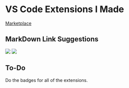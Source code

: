 # VS Code Extensions I Made

[Marketplace](https://marketplace.visualstudio.com/search?term=publisher%3A"Tomas%20Hubelbauer"&target=VSCode)

## MarkDown Link Suggestions

![](https://img.shields.io/visual-studio-marketplace/stars/tomashubelbauer.vscode-markdown-link-suggestions.svg)
![](https://img.shields.io/visual-studio-marketplace/d/tomashubelbauer.vscode-markdown-link-suggestions.svg)

## To-Do

Do the badges for all of the extensions.
